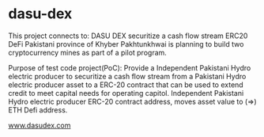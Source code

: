 # dasu-dex
This project connects to: DASU DEX securitize a cash flow stream ERC20 DeFi
Pakistani province of Khyber Pakhtunkhwai is planning to build two cryptocurrency mines as part of a pilot program.

Purpose of test code project(PoC): Provide a Independent Pakistani Hydro electric producer to securitize a cash flow stream from a Pakistani Hydro electric producer asset to a ERC-20 contract that can be used to extend credit to meet capital needs for operating capitol.  Independent Pakistani Hydro electric producer ERC-20 contract address, moves asset value to (=>) ETH Defi  address.

www.dasudex.com
